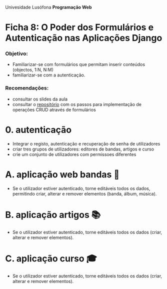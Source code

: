 Univesidade Lusófona
**Programação Web**

# Ficha 8: O Poder dos Formulários e Autenticação nas Aplicações Django

### Objetivo:
* Familiarizar-se com formulários que permitam inserir conteúdos (objectos, 1:N, N:M)
* familiarizar-se com a autenticação.

### Recomendações:
* consultar os slides da aula
* consultar o [repositório](https://github.com/ULHT-PW/bibliotecalusofona/tree/main?tab=readme-ov-file#formul%C3%A1rio-de-cria%C3%A7%C3%A3o-de-novo-autor) com os passos para implementação de operações CRUD através de formulários

# 0. autenticação
* Integrar o registo, autenticação e recuperação de senha de utilizadores
* criar tres grupos de utilizadores: editores de bandas, artigos e curso
* crie um conjunto de utilizadores com permissoes diferentes

# A. aplicação web bandas 🎸
* Se o utilizador estiver autenticado, torne editáveis todos os dados, permitindo criar, alterar e remover elementos (banda, álbum, música).

# B. aplicação artigos 📚
* Se o utilizador estiver autenticado, torne editáveis todos os dados (criar, alterar e remover elementos).

# C. aplicação curso 🎓
* Se o utilizador estiver autenticado, torne editáveis todos os dados (criar, alterar e remover elementos).




